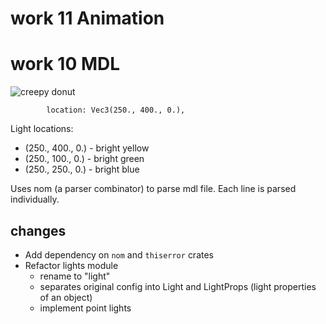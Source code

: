 # work 11 Animation


# work 10 MDL

![creepy donut](./products/w10-creepy-donut.gif)

            location: Vec3(250., 400., 0.),
Light locations: 

- (250., 400., 0.) - bright yellow
- (250., 100., 0.) - bright green
- (250., 250., 0.) - bright blue

Uses nom (a parser combinator) to parse mdl file. Each line is parsed individually.


## changes

- Add dependency on `nom` and `thiserror` crates
- Refactor lights module
    - rename to "light"
    - separates original config into Light and LightProps (light properties of an object)
    - implement point lights
